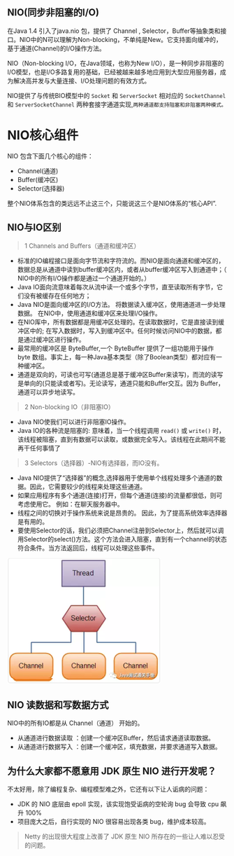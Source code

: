 ## NIO(同步非阻塞的I/O)

在Java 1.4 引入了java.nio 包，提供了 Channel , Selector，Buffer等抽象类和接口。NIO中的N可以理解为Non-blocking，不单纯是New。它支持面向缓冲的，基于通道(Channel)的I/O操作方法。 

NIO（Non-blocking I/O，在Java领域，也称为New I/O），是一种同步非阻塞的I/O模型，也是I/O多路复用的基础，已经被越来越多地应用到大型应用服务器，成为解决高并发与大量连接、I/O处理问题的有效方式。

NIO提供了与传统BIO模型中的 `Socket` 和 `ServerSocket` 相对应的 `SocketChannel` 和 `ServerSocketChannel` 两种套接字通道实现,`两种通道都支持阻塞和非阻塞两种模式。`

# NIO核心组件

NIO 包含下面几个核心的组件：
 
- Channel(通道)
- Buffer(缓冲区)
- Selector(选择器)

整个NIO体系包含的类远远不止这三个，只能说这三个是NIO体系的“核心API”.

## NIO与IO区别

>1 Channels and Buffers（通道和缓冲区）
 
- 标准的IO编程接口是面向字节流和字符流的。而NIO是面向通道和缓冲区的，数据总是从通道中读到buffer缓冲区内，或者从buffer缓冲区写入到通道中；（ NIO中的所有I/O操作都是通过一个通道开始的。）
- Java IO面向流意味着每次从流中读一个或多个字节，直至读取所有字节，它们没有被缓存在任何地方；
- Java NIO是面向缓冲区的I/O方法。 将数据读入缓冲区，使用通道进一步处理数据。 在NIO中，使用通道和缓冲区来处理I/O操作。
- 在NIO厍中，所有数据都是用缓冲区处理的。在读取数据时，它是直接读到缓冲区中的; 在写入数据时，写入到缓冲区中。任何时候访问NIO中的数据，都是通过缓冲区进行操作。
- 最常用的缓冲区是 ByteBuffer,一个 ByteBuffer 提供了一组功能用于操作 byte 数组。事实上，每一种Java基本类型（除了Boolean类型）都对应有一种缓冲区。
- 通道是双向的，可读也可写(通道总是基于缓冲区Buffer来读写)，而流的读写是单向的(只能读或者写)。无论读写，通道只能和Buffer交互。因为 Buffer，通道可以异步地读写。

>2 Non-blocking IO（非阻塞IO）
 
- Java NIO使我们可以进行非阻塞IO操作。
- Java IO的各种流是阻塞的: 意味着，当一个线程调用 `read()` 或  `write()` 时，该线程被阻塞，直到有数据可以读取，或数据完全写入。该线程在此期间不能再干任何事情了

>3 Selectors（选择器）-NIO有选择器，而IO没有。
 
- Java NIO提供了“选择器”的概念,选择器用于使用单个线程处理多个通道的数据。因此，它需要较少的线程来处理这些通道。
- 如果应用程序有多个通道(连接)打开，但每个通道(连接)的流量都很低，则可考虑使用它。 例如：在聊天服务器中。
- 线程之间的切换对于操作系统来说是昂贵的。 因此，为了提高系统效率选择器是有用的。
- 要使用Selector的话，我们必须把Channel注册到Selector上，然后就可以调用Selector的select()方法。这个方法会进入阻塞，直到有一个channel的状态符合条件。当方法返回后，线程可以处理这些事件。

![一个单线程中Slector维护3个Channel的示意图](Selector.png)

## NIO 读数据和写数据方式

NIO中的所有IO都是从 Channel（通道） 开始的。

- 从通道进行数据读取 ：创建一个缓冲区Buffer，然后请求通道读取数据。
- 从通道进行数据写入 ：创建一个缓冲区，填充数据，并要求通道写入数据。

## 为什么大家都不愿意用 JDK 原生 NIO 进行开发呢？

不太好用，除了编程复杂、编程模型难之外，它还有以下让人诟病的问题：

- JDK 的 NIO 底层由 epoll 实现，该实现饱受诟病的空轮询 bug 会导致 cpu 飙升 100%
- 项目庞大之后，自行实现的 NIO 很容易出现各类 bug，维护成本较高。

>Netty 的出现很大程度上改善了 JDK 原生 NIO 所存在的一些让人难以忍受的问题。